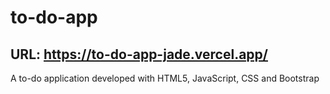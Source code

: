 # to-do-app

## URL:  https://to-do-app-jade.vercel.app/

A to-do application developed with HTML5, JavaScript, CSS and Bootstrap

